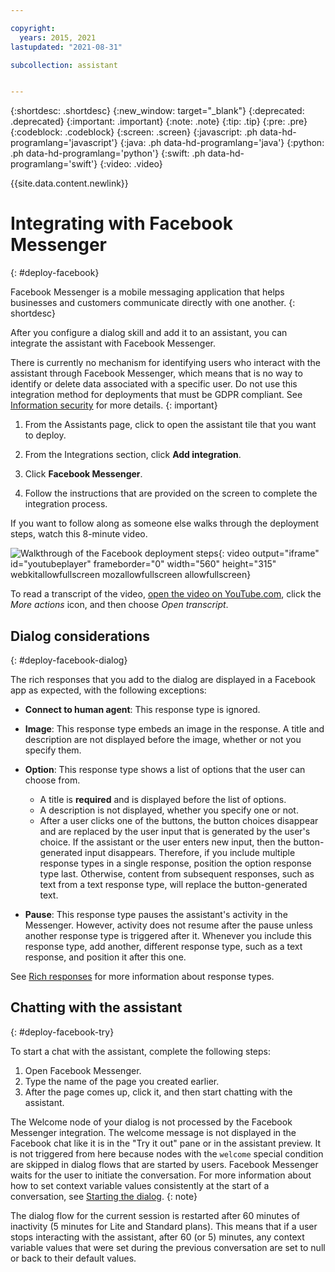 ```yaml
---

copyright:
  years: 2015, 2021
lastupdated: "2021-08-31"

subcollection: assistant


---
```


{:shortdesc: .shortdesc}
{:new_window: target="_blank"}
{:deprecated: .deprecated}
{:important: .important}
{:note: .note}
{:tip: .tip}
{:pre: .pre}
{:codeblock: .codeblock}
{:screen: .screen}
{:javascript: .ph data-hd-programlang='javascript'}
{:java: .ph data-hd-programlang='java'}
{:python: .ph data-hd-programlang='python'}
{:swift: .ph data-hd-programlang='swift'}
{:video: .video}

{{site.data.content.newlink}}

# Integrating with Facebook Messenger
{: #deploy-facebook}

Facebook Messenger is a mobile messaging application that helps businesses and customers communicate directly with one another.
{: shortdesc}

After you configure a dialog skill and add it to an assistant, you can integrate the assistant with Facebook Messenger.

There is currently no mechanism for identifying users who interact with the assistant through Facebook Messenger, which means that is no way to identify or delete data associated with a specific user. Do not use this integration method for deployments that must be GDPR compliant. See [Information security](/docs/assistant?topic=assistant-information-security) for more details.
{: important}

1.  From the Assistants page, click to open the assistant tile that you want to deploy.

1.  From the Integrations section, click **Add integration**.

1.  Click **Facebook Messenger**.

1.  Follow the instructions that are provided on the screen to complete the integration process.

If you want to follow along as someone else walks through the deployment steps, watch this 8-minute video.

![Walkthrough of the Facebook deployment steps](https://www.youtube.com/embed/YyZO7TnA5I0){: video output="iframe" id="youtubeplayer" frameborder="0" width="560" height="315" webkitallowfullscreen mozallowfullscreen allowfullscreen}

To read a transcript of the video, [open the video on YouTube.com](https://www.youtube.com/watch?v=YyZO7TnA5I0&feature=emb_imp_woyt), click the *More actions* icon, and then choose *Open transcript*.

## Dialog considerations
{: #deploy-facebook-dialog}

The rich responses that you add to the dialog are displayed in a Facebook app as expected, with the following exceptions:

- **Connect to human agent**: This response type is ignored.

- **Image**: This response type embeds an image in the response. A title and description are not displayed before the image, whether or not you specify them.

- **Option**: This response type shows a list of options that the user can choose from.

  - A title is **required** and is displayed before the list of options.
  - A description is not displayed, whether you specify one or not.
  - After a user clicks one of the buttons, the button choices disappear and are replaced by the user input that is generated by the user's choice. If the assistant or the user enters new input, then the button-generated input disappears. Therefore, if you include multiple response types in a single response, position the option response type last. Otherwise, content from subsequent responses, such as text from a text response type, will replace the button-generated text.

- **Pause**: This response type pauses the assistant's activity in the Messenger. However, activity does not resume after the pause unless another response type is triggered after it. Whenever you include this response type, add another, different response type, such as a text response, and position it after this one.

See [Rich responses](/docs/assistant?topic=assistant-dialog-overview#dialog-overview-multimedia) for more information about response types.

## Chatting with the assistant
{: #deploy-facebook-try}

To start a chat with the assistant, complete the following steps:

1.  Open Facebook Messenger.
1.  Type the name of the page you created earlier.
1.  After the page comes up, click it, and then start chatting with the assistant.

The Welcome node of your dialog is not processed by the Facebook Messenger integration. The welcome message is not displayed in the Facebook chat like it is in the "Try it out" pane or in the assistant preview. It is not triggered from here because nodes with the `welcome` special condition are skipped in dialog flows that are started by users. Facebook Messenger waits for the user to initiate the conversation. For more information about how to set context variable values consistently at the start of a conversation, see [Starting the dialog](/docs/assistant?topic=assistant-dialog-start).
{: note}

The dialog flow for the current session is restarted after 60 minutes of inactivity (5 minutes for Lite and Standard plans). This means that if a user stops interacting with the assistant, after 60 (or 5) minutes, any context variable values that were set during the previous conversation are set to null or back to their default values.